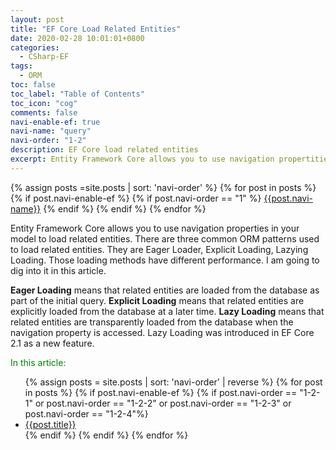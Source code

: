 ```yaml
---
layout: post
title: "EF Core Load Related Entities"
date: 2020-02-28 10:01:01+0800
categories:
  - CSharp-EF
tags:
  - ORM
toc: false
toc_label: "Table of Contents"
toc_icon: "cog"
comments: false
navi-enable-ef: true
navi-name: "query"
navi-order: "1-2"
description: EF Core load related entities
excerpt: Entity Framework Core allows you to use navigation propertities in your model to load related entities...
---
```

<!--navigation bar-->
<div class='navi-link-container'>
  {% assign posts =site.posts | sort: 'navi-order' %}
  {% for post in posts %}
    {% if post.navi-enable-ef %}
      {%  if post.navi-order == "1" %}
          <a href="{{ site.baseurl }}{{ post.url }}" class='navi-link'>{{post.navi-name}}</a>
      {% endif %}
    {% endif %}
  {% endfor %}
</div>
<!--navigation bar-->



Entity Framework Core allows you to use navigation properties in your model to load related entities. There are three common ORM patterns used to load related entities. They are Eager Loader, Explicit Loading, Lazying Loading. Those loading methods have different performance. I am going to dig into it in this article.

**Eager Loading** means that related entities are loaded from the database as part of the initial query.
**Explicit Loading** means that related entities are explicitly loaded from the database at a later time.
**Lazy Loading** means that related entities are transparently loaded from the database when the navigation property is accessed.  Lazy Loading was introduced in EF Core 2.1 as a new feature.

<!--items-->
<div>
<span style="color: green;">In this article:</span>
<ul>
  {% assign posts = site.posts | sort: 'navi-order' | reverse  %}
  {% for post in posts %}
    {% if post.navi-enable-ef %}
      {% if post.navi-order == "1-2-1" or
            post.navi-order == "1-2-2" or 
            post.navi-order == "1-2-3" or 
            post.navi-order == "1-2-4"%}
                <li><a href="{{ site.baseurl }}{{ post.url }}" class="item-link">{{post.title}}</a></li>
      {% endif %}
    {% endif %}
  {% endfor %}
</ul>
</div>
<!--items-->

